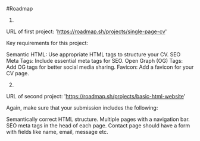 #Roadmap

1)
URL of  first project: 'https://roadmap.sh/projects/single-page-cv'

  Key requirements for this project:
  
  Semantic HTML: Use appropriate HTML tags to structure your CV.
  SEO Meta Tags: Include essential meta tags for SEO.
  Open Graph (OG) Tags: Add OG tags for better social media sharing.
  Favicon: Add a favicon for your CV page.

2)
URL of second project: 'https://roadmap.sh/projects/basic-html-website'

  Again, make sure that your submission includes the following:
  
  Semantically correct HTML structure.
  Multiple pages with a navigation bar.
  SEO meta tags in the head of each page.
  Contact page should have a form with fields like name, email, message etc.
